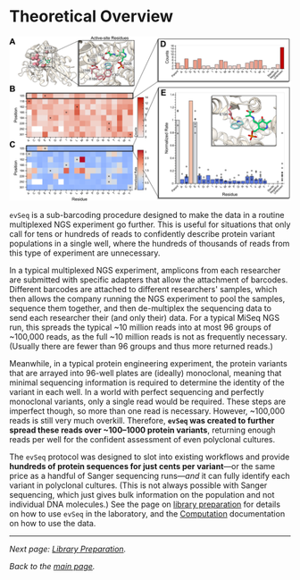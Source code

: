 # Theoretical Overview
![Overview](assets/figure2.png)

`evSeq` is a sub-barcoding procedure designed to make the data in a routine multiplexed NGS experiment go further. This is useful for situations that only call for tens or hundreds of reads to confidently describe protein variant populations in a single well, where the hundreds of thousands of reads from this type of experiment are unnecessary.

In a typical multiplexed NGS experiment, amplicons from each researcher are submitted with specific adapters that allow the attachment of barcodes. Different barcodes are attached to different researchers' samples, which then allows the company running the NGS experiment to pool the samples, sequence them together, and then de-multiplex the sequencing data to send each researcher their (and only their) data. For a typical MiSeq NGS run, this spreads the typical ~10 million reads into at most 96 groups of ~100,000 reads, as the full ~10 million reads is not as frequently necessary. (Usually there are fewer than 96 groups and thus more returned reads.)

Meanwhile, in a typical protein engineering experiment, the protein variants that are arrayed into 96-well plates are (ideally) monoclonal, meaning that minimal sequencing information is required to determine the identity of the variant in each well. In a world with perfect sequencing and perfectly monoclonal variants, only a single read would be required. These steps are imperfect though, so more than one read is necessary. However, ~100,000 reads is still very much overkill. Therefore, **`evSeq` was created to further spread these reads over ~100–1000 protein variants**, returning enough reads per well for the confident assessment of even polyclonal cultures.

The `evSeq` protocol was designed to slot into existing workflows and provide **hundreds of protein sequences for just cents per variant**—or the same price as a handful of Sanger sequencing runs—*and* it can fully identify each variant in polyclonal cultures. (This is not always possible with Sanger sequencing, which just gives bulk information on the population and not individual DNA molecules.) See the page on [library preparation](1-lib_prep.md) for details on how to use `evSeq` in the laboratory, and the [Computation](index.md#computation) documentation on how to use the data.

---

*Next page: [Library Preparation](1-lib_prep.md).*

*Back to the [main page](index.md).*